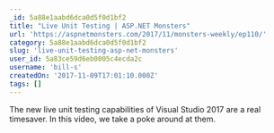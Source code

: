 ```yaml
---
_id: 5a88e1aabd6dca0d5f0d1bf2
title: "Live Unit Testing | ASP.NET Monsters"
url: 'https://aspnetmonsters.com/2017/11/monsters-weekly/ep110/'
category: 5a88e1aabd6dca0d5f0d1bf2
slug: 'live-unit-testing-asp-net-monsters'
user_id: 5a83ce59d6eb0005c4ecda2c
username: 'bill-s'
createdOn: '2017-11-09T17:01:10.000Z'
tags: []
---
```


The new live unit testing capabilities of Visual Studio 2017 are a real timesaver. In this video, we take a poke around at them.
